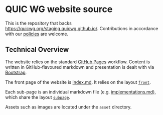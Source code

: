 # QUIC WG website source

This is the repository that backs https://quicwg.org/staging.quicwg.github.io/.
Contributions in accordance with our [policies](CONTRIBUTING.md) are welcome.

## Technical Overview

The website relies on the standard [GitHub Pages](https://pages.github.com/)
workflow. Content is written in GitHub-flavoured markdown and presentation is
dealt with via
[Bootstrap](https://getbootstrap.com/docs/4.5/getting-started/introduction/).

The front page of the website is [index.md](index.md). It relies on the layout
[`front`](_layouts/front.html).

Each sub-page is an individual markdown file (e.g.
[implementations.md](implementations.md)), which share the layout
[`subpage`](_layouts/subpage.html).

Assets such as images are located under the `asset` directory.